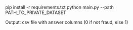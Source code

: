 pip install -r requirements.txt
python main.py --path PATH_TO_PRIVATE_DATASET


Output: csv file with answer columns (0 if not fraud, else 1)